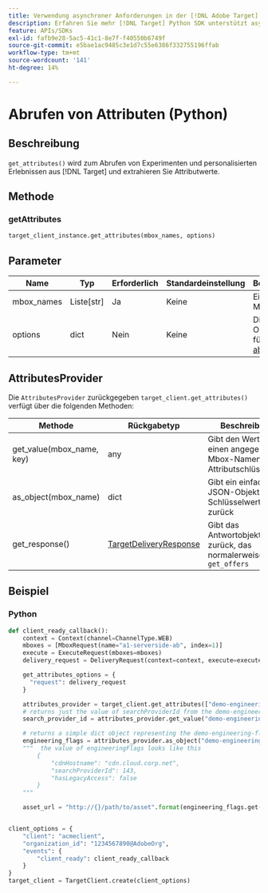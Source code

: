 ```yaml
---
title: Verwendung asynchroner Anforderungen in der [!DNL Adobe Target] Python SDK
description: Erfahren Sie mehr [!DNL Target] Python SDK unterstützt asynchrone Anfragen, wodurch die effektive Zielzeit auf null reduziert werden kann.
feature: APIs/SDKs
exl-id: fafb9e28-5ac5-41c1-8e7f-f40550b6749f
source-git-commit: e5bae1ac9485c3e1d7c55e6386f332755196ffab
workflow-type: tm+mt
source-wordcount: '141'
ht-degree: 14%

---
```


# Abrufen von Attributen (Python)

## Beschreibung

`get_attributes()` wird zum Abrufen von Experimenten und personalisierten Erlebnissen aus [!DNL Target] und extrahieren Sie Attributwerte.


## Methode

### getAttributes

```python {line-numbers="true"}
target_client_instance.get_attributes(mbox_names, options)
```

## Parameter

| Name | Typ | Erforderlich | Standardeinstellung | Beschreibung |
| --- | --- | --- | --- | --- |
| mbox_names | Liste[str] | Ja | Keine | Eine Liste der Mbox-Namen |
| options | dict | Nein | Keine | Die gleichen Optionen wie für [Angebote abrufen](get-offers.md) |

## AttributesProvider

Die `AttributesProvider` zurückgegeben `target_client.get_attributes()` verfügt über die folgenden Methoden:

| Methode | Rückgabetyp | Beschreibung |
| --- | --- | --- |
| get_value(mbox_name, key) | any | Gibt den Wert für einen angegebenen Mbox-Namen und Attributschlüssel aus |
| as_object(mbox_name) | dict | Gibt ein einfaches JSON-Objekt mit Schlüsselwertpaaren zurück |
| get_response() | [TargetDeliveryResponse](https://github.com/adobe/target-python-sdk/blob/main/target_python_sdk/types/target_delivery_response.py) | Gibt das Antwortobjekt zurück, das normalerweise von `get_offers` |

## Beispiel

### Python

```python {line-numbers="true"}
def client_ready_callback():
    context = Context(channel=ChannelType.WEB)
    mboxes = [MboxRequest(name="a1-serverside-ab", index=1)]
    execute = ExecuteRequest(mboxes=mboxes)
    delivery_request = DeliveryRequest(context=context, execute=execute)

    get_attributes_options = {
      "request": delivery_request
    }

    attributes_provider = target_client.get_attributes(["demo-engineering-flags"], get_attributes_options)
    # returns just the value of searchProviderId from the demo-engineering-flags mbox offer
    search_provider_id = attributes_provider.get_value("demo-engineering-flags", "searchProviderId")

    # returns a simple dict object representing the demo-engineering-flags mbox offer
    engineering_flags = attributes_provider.as_object("demo-engineering-flags")
    """  the value of engineeringFlags looks like this
        {
            "cdnHostname": "cdn.cloud.corp.net",
            "searchProviderId": 143,
            "hasLegacyAccess": false
        }
    """

    asset_url = "http://{}/path/to/asset".format(engineering_flags.get("cdnHostname"))


client_options = {
    "client": "acmeclient",
    "organization_id": "1234567890@AdobeOrg",
    "events": {
        "client_ready": client_ready_callback
    }
}
target_client = TargetClient.create(client_options)
```
